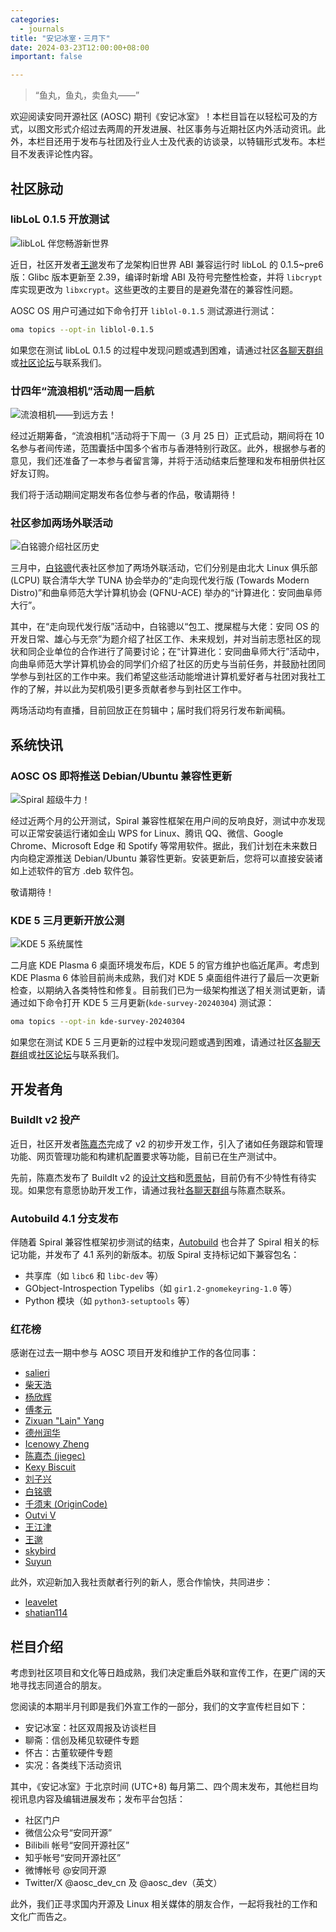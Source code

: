 ```yaml
---
categories:
  - journals
title: "安记冰室・三月下"
date: 2024-03-23T12:00:00+08:00
important: false

---
```

<!-- 端着鱼丸汤的 -->

> “鱼丸，鱼丸，卖鱼丸——”

欢迎阅读安同开源社区 (AOSC) 期刊《安记冰室》！本栏目旨在以轻松可及的方式，以图文形式介绍过去两周的开发进展、社区事务与近期社区内外活动资讯。此外，本栏目还用于发布与社团及行业人士及代表的访谈录，以特辑形式发布。本栏目不发表评论性内容。

社区脉动
--------

### libLoL 0.1.5 开放测试

![libLoL 伴您畅游新世界](/assets/news/coffee-break/20240323/imgs/liblol.png)

近日，社区开发者[王邈](https://github.com/shankerwangmiao)发布了龙架构旧世界 ABI 兼容运行时 libLoL 的 0.1.5~pre6 版：Glibc 版本更新至 2.39，编译时新增 ABI 及符号完整性检查，并将 `libcrypt` 库实现更改为 `libxcrypt`。这些更改的主要目的是避免潜在的兼容性问题。

AOSC OS 用户可通过如下命令打开 `liblol-0.1.5` 测试源进行测试：

```bash
oma topics --opt-in liblol-0.1.5
```

如果您在测试 libLoL 0.1.5 的过程中发现问题或遇到困难，请通过社区[各聊天群组](https:/zh-cn/contact/)或[社区论坛](https://bbs.aosc.io/)与联系我们。

### 廿四年“流浪相机”活动周一启航

![流浪相机——到远方去！](/assets/news/coffee-break/20240323/imgs/roaming-camera.png)

经过近期筹备，“流浪相机”活动将于下周一（3 月 25 日）正式启动，期间将在 10 名参与者间传递，范围囊括中国多个省市与香港特别行政区。此外，根据参与者的意见，我们还准备了一本参与者留言簿，并将于活动结束后整理和发布相册供社区好友订购。

我们将于活动期间定期发布各位参与者的作品，敬请期待！

### 社区参加两场外联活动

![白铭骢介绍社区历史](/assets/news/coffee-break/20240323/imgs/lcpu-mingcongbai.jpg)

三月中，[白铭骢](https://github.com/MingcongBai)代表社区参加了两场外联活动，它们分别是由北大 Linux 俱乐部 (LCPU) 联合清华大学 TUNA 协会举办的“走向现代发行版 (Towards Modern Distro)”和曲阜师范大学计算机协会 (QFNU-ACE) 举办的“计算进化：安同曲阜师大行”。

其中，在“走向现代发行版”活动中，白铭骢以“包工、搅屎棍与大佬：安同 OS 的开发日常、雄心与无奈”为题介绍了社区工作、未来规划，并对当前志愿社区的现状和同企业单位的合作进行了简要讨论；在“计算进化：安同曲阜师大行”活动中，向曲阜师范大学计算机协会的同学们介绍了社区的历史与当前任务，并鼓励社团同学参与到社区的工作中来。我们希望这些活动能增进计算机爱好者与社团对我社工作的了解，并以此为契机吸引更多贡献者参与到社区工作中。

两场活动均有直播，目前回放正在剪辑中；届时我们将另行发布新闻稿。

系统快讯
--------

### AOSC OS 即将推送 Debian/Ubuntu 兼容性更新

![Spiral 超级牛力！](/assets/news/coffee-break/20240323/imgs/spiral-cow-power.png)

经过近两个月的公开测试，Spiral 兼容性框架在用户间的反响良好，测试中亦发现可以正常安装运行诸如金山 WPS for Linux、腾讯 QQ、微信、Google Chrome、Microsoft Edge 和 Spotify 等常用软件。据此，我们计划在未来数日内向稳定源推送 Debian/Ubuntu 兼容性更新。安装更新后，您将可以直接安装诸如上述软件的官方 .deb 软件包。

敬请期待！

### KDE 5 三月更新开放公测

![KDE 5 系统属性](/assets/news/coffee-break/20240323/imgs/aosc-os-kinfocenter-202403.png)

二月底 KDE Plasma 6 桌面环境发布后，KDE 5 的官方维护也临近尾声。考虑到 KDE Plasma 6 体验目前尚未成熟，我们对 KDE 5 桌面组件进行了最后一次更新检查，以期纳入各类特性和修复。目前我们已为一级架构推送了相关测试更新，请通过如下命令打开 KDE 5 三月更新(`kde-survey-20240304`) 测试源：

```bash
oma topics --opt-in kde-survey-20240304
```

如果您在测试 KDE 5 三月更新的过程中发现问题或遇到困难，请通过社区[各聊天群组](https:/zh-cn/contact/)或[社区论坛](https://bbs.aosc.io/)与联系我们。

开发者角
--------

### BuildIt v2 投产

近日，社区开发者[陈嘉杰](https://github.com/jiegec)完成了 v2 的初步开发工作，引入了诸如任务跟踪和管理功能、网页管理功能和构建机配置要求等功能，目前已在生产测试中。

先前，陈嘉杰发布了 BuildIt v2 的[设计文档](https://github.com/AOSC-Dev/buildit/blob/v2/DESIGN.md)和[愿景帖](https://github.com/AOSC-Dev/buildit/issues/8)，目前仍有不少特性有待实现。如果您有意愿协助开发工作，请通过我社[各聊天群组](https:/zh-cn/contact)与陈嘉杰联系。

### Autobuild 4.1 分支发布

伴随着 Spiral 兼容性框架初步测试的结束，[Autobuild](https://github.com/AOSC-Dev/autobuild4) 也合并了 Spiral 相关的标记功能，并发布了 4.1 系列的新版本。初版 Spiral 支持标记如下兼容包名：

- 共享库（如 `libc6` 和 `libc-dev` 等）
- GObject-Introspection Typelibs（如 `gir1.2-gnomekeyring-1.0` 等）
- Python 模块（如 `python3-setuptools` 等）

### 红花榜

感谢在过去一期中参与 AOSC 项目开发和维护工作的各位同事：

- [salieri](https://github.com/BC204)
- [柴天浩](https://github.com/cthbleachbit)
- [杨欣辉](https://github.com/Cyanoxygen)
- [傅孝元](https://github.com/eatradish)
- [Zixuan "Lain" Yang](https://github.com/Fearyncess)
- [德州润华](https://github.com/HouLiXieBuRou)
- [Icenowy Zheng](https://github.com/Icenowy)
- [陈嘉杰 (jiegec)](https://github.com/jiegec)
- [Kexy Biscuit](https://github.com/KexyBiscuit)
- [刘子兴](https://github.com/liushuyu)
- [白铭骢](https://github.com/MingcongBai)
- [千须末 (OriginCode)](https://github.com/OriginCode)
- [Outvi V](https://github.com/outloudvi)
- [王江津](https://github.com/RedL0tus)
- [王邈](https://github.com/shankerwangmiao)
- [skybird](https://github.com/SkyBird233)
- [Suyun](https://github.com/Suyun114)

此外，欢迎新加入我社贡献者行列的新人，愿合作愉快，共同进步：

- [leavelet](https://github.com/leavelet)
- [shatian114](https://github.com/shatian114)



栏目介绍
--------

考虑到社区项目和文化等日趋成熟，我们决定重启外联和宣传工作，在更广阔的天地寻找志同道合的朋友。

您阅读的本期半月刊即是我们外宣工作的一部分，我们的文字宣传栏目如下：

- 安记冰室：社区双周报及访谈栏目
- 聊斋：信创及稀见软硬件专题
- 怀古：古董软硬件专题
- 实况：各类线下活动资讯

其中，《安记冰室》于北京时间 (UTC+8) 每月第二、四个周末发布，其他栏目均视讯息内容及编辑进展发布；发布平台包括：

- 社区门户
- 微信公众号“安同开源”
- Bilibili 帐号“安同开源社区”
- 知乎帐号“安同开源社区”
- 微博帐号 @安同开源
- Twitter/X @aosc_dev_cn 及 @aosc_dev（英文）

此外，我们正寻求国内开源及 Linux 相关媒体的朋友合作，一起将我社的工作和文化广而告之。
